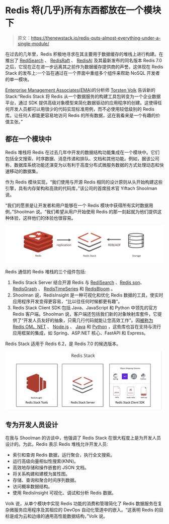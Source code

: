 # Redis 将(几乎)所有东西都放在一个模块下

> 原文：<https://thenewstack.io/redis-puts-almost-everything-under-a-single-module/>

在过去的几年里，Redis 积极地寻求在其主要用于数据缓存的堆栈上进行构建。在推出了 [RediSearch](https://oss.redis.com/redisearch/) 、 [RedisRaft](https://github.com/RedisLabs/redisraft) 、 [RedisAI](http://redisai.io/) 及其最新发布的同名版本 Redis 7.0 之后，它现在正在进一步远离其之前作为数据缓存提供商的声誉。这体现在 Redis Stack 的发布上:一个旨在通过在一个界面中重组多个组件来帮助 NoSQL 开发者的单一模块。

[Enterprise Management Associates(EMA)](https://www.enterprisemanagement.com/)的分析师 [Torsten Volk](https://www.linkedin.com/in/torstenvolk) 告诉新的 Stack:“Redis Stack 将 Redis 从一个数据服务的构建工具包转变为一个企业数据平台，通过 SDK 提供高级对象模型来简化数据驱动的应用程序的创建。这使得任何开发人员都可以用很少的代码实现标准用例，而不必使用较低级别的 Redis 库。让任何人都能更容易地访问 Redis 的所有数据，这在我看来是一个有趣的价值主张。”

## 都在一个模块中

Redis 堆栈将 Redis 在过去几年中开发的数据结构功能集成在一个模块中。它们包括全文搜索、时序数据、消息传递和排队、文档和其他功能。例如，据该公司称，数据库系统功能还演变为以有利于高度分布式微服务数据的方式处理动态和快速移动的数据集。

作为 Redis 模块实现，“我们使用与开源 Redis 相同的设计原则从头开始构建这些引擎，具有内存架构和高效的代码库，”该公司的首席技术官 Yiftach Shoolman 说。

“我们的愿景是让开发者和用户能够在一个 Redis 模块中获得所有实时数据用例，”Shoolman 说。“我们希望从用户开始使用 Redis 的那一刻起就为他们提供这种体验，这样他们的体验也很容易。

![](img/4ec2ce9946254a8d7ca526799be738a4.png)

Redis 通信的 Redis 堆栈的三个组件包括:

1.  Redis Stack Server 结合开源 Redis 与 [RediSearch](http://redisearch.io/) 、[Redis son](http://redisjson.io/)、 [RedisGraph](http://redisgraph.io/) 、 [RedisTimeSeries](http://redistimeseries.io/) 和 [RedisBloom](http://redisbloom.io/) 。
2.  Shoolman 说，RedisInsight 是一种可视化和优化 Redis 数据的工具，使实时应用程序开发变得更容易，“比以往任何时候都更有趣”。
3.  Redis Stack Client SDK:包括 Java、JavaScript 和 Python 中领先的官方 Redis 客户端。Shoolman 说，客户端还包括我们新的对象映射库套件，它提供了“开发人员友好的抽象，只需几行代码就能让您高效工作”。因[被称为 Redis OM。NET](https://github.com/redis/redis-om-dotnet) 、 [Node.js](https://github.com/redis/redis-om-node) 、 [Java](https://github.com/redis/redis-om-spring) 和 [Python](https://github.com/redis/redis-om-python) ，这些库也旨在支持与流行应用框架的集成，如 Spring、ASP.NET 核心、FastAPI 和 Express。

Redis Stack 适用于 Redis 6.2，是 Redis 7.0 的候选版本。

![](img/d820b426457362d025566c4211aa8c03.png)

## 专为开发人员设计

在我与 Shoolman 的访谈中，他强调了 Redis Stack 在很大程度上是为开发人员设计的。为此，Redis 表示 Redis 堆栈允许开发人员:

*   索引和查询 Redis 数据，运行聚合，执行全文搜索。
*   运行高级向量相似性搜索(KNN)。
*   高效地存储和操作嵌套的 JSON 文档。
*   将关系构建和建模为属性图。
*   存储、查询和聚合时间序列数据。
*   访问概率数据结构。
*   使用 RedisInsight 可视化、调试和分析 Redis 数据。

Volk 说，从单个模块中实现 Redis 功能的消费和管理简化了 Redis 数据服务在复杂微服务应用程序及其相应的 DevOps 自动化管道中的嵌入。“这表明 Redis 的目标是成为云和边缘的通用高性能数据结构，”Volk 说。

<svg xmlns:xlink="http://www.w3.org/1999/xlink" viewBox="0 0 68 31" version="1.1"><title>Group</title> <desc>Created with Sketch.</desc></svg>